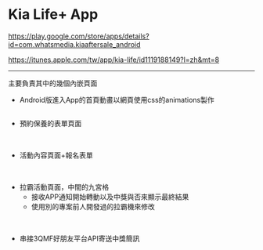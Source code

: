Kia Life+ App
=====================
https://play.google.com/store/apps/details?id=com.whatsmedia.kiaaftersale_android

https://itunes.apple.com/tw/app/kia-life/id1119188149?l=zh&mt=8

----

主要負責其中的幾個內嵌頁面

- Android版進入App的首頁動畫以網頁使用css的animations製作

<img src="/static/works/images/3-1.gif" class="img-responsive" alt=""/>

- 預約保養的表單頁面

<img src="/static/works/images/3-5.png" class="img-responsive" style="display:inline-block;max-width: 300px" alt=""/>
<img src="/static/works/images/3-6.png" class="img-responsive" style="display:inline-block;max-width: 300px" alt=""/>

- 活動內容頁面+報名表單

<img src="/static/works/images/3-7.png" class="img-responsive" style="display:inline-block;max-width: 300px" alt=""/>
<img src="/static/works/images/3-4.png" class="img-responsive" style="display:inline-block;max-width: 300px" alt=""/>

- 拉霸活動頁面，中間的九宮格
    - 接收APP通知開始轉動以及中獎與否來顯示最終結果
    - 使用別的專案前人開發過的拉霸機來修改

<img src="/static/works/images/3-2.jpg" class="img-responsive" style="display:inline-block;max-width: 300px" alt=""/>
<img src="/static/works/images/3-3.png" class="img-responsive" style="display:inline-block;max-width: 300px" alt=""/>

- 串接3QMF好朋友平台API寄送中獎簡訊

